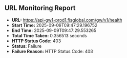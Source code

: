 ## URL Monitoring Report

- **URL:** https://api-gw1-prod1.fisglobal.com/gw/v1/health
- **Start Time:** 2025-09-09T09:47:29.196752
- **End Time:** 2025-09-09T09:47:29.553265
- **Total Time Taken:** 0.356513 seconds
- **HTTP Status Code:** 403
- **Status:** Failure
- **Failure Reason:** HTTP Status Code: 403
